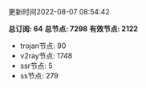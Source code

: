 更新时间2022-08-07 08:54:42

**总订阅: 64**
**总节点: 7298**
**有效节点: 2122**
- trojan节点: 90
- v2ray节点: 1748
- ssr节点: 5
- ss节点: 279
